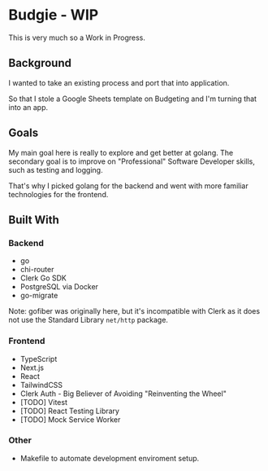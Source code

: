 # Budgie - WIP

This is very much so a Work in Progress.

## Background

I wanted to take an existing process and port that into application.

So that I stole a Google Sheets template on Budgeting and I'm turning that into an app.

## Goals

My main goal here is really to explore and get better at golang. The secondary goal is to improve on "Professional" Software Developer skills, such as testing and logging.

That's why I picked golang for the backend and went with more familiar technologies for the frontend.

## Built With

### Backend

- go
- chi-router
- Clerk Go SDK
- PostgreSQL via Docker
- go-migrate

Note: gofiber was originally here, but it's incompatible with Clerk as it does not use the Standard Library `net/http` package.

### Frontend

- TypeScript
- Next.js
- React
- TailwindCSS
- Clerk Auth - Big Believer of Avoiding "Reinventing the Wheel"
- [TODO] Vitest
- [TODO] React Testing Library
- [TODO] Mock Service Worker

### Other

- Makefile to automate development enviroment setup.
